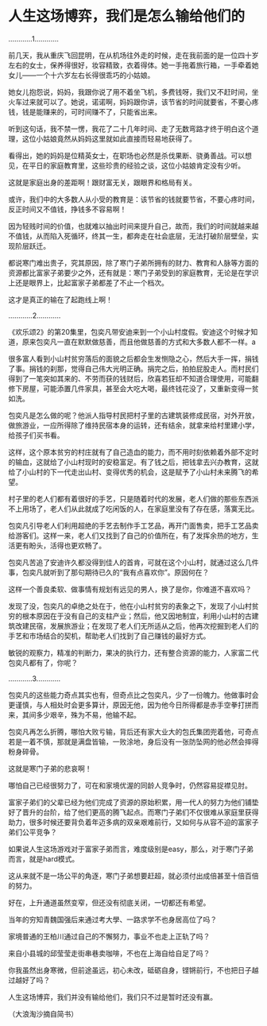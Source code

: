 # 人生这场博弈，我们是怎么输给他们的

............1............ 

前几天，我从重庆飞回昆明，在从机场往外走的时候，走在我前面的是一位四十岁左右的女士，保养得很好，妆容精致，衣着得体。她一手拖着旅行箱，一手牵着她女儿——一个十六岁左右长得很乖巧的小姑娘。 

她女儿抱怨说，妈妈，我跟你说了用不着坐飞机，多费钱呀，我们又不赶时间，坐火车过来就可以了。她说，诺诺啊，妈妈跟你讲，该节省的时间就要省，不要心疼钱，钱是能赚来的，可时间赚不了，只能省出来。 

听到这句话，我不禁一愣，我花了二十几年时间、走了无数弯路才终于明白这个道理，这位小姑娘竟然从妈妈这里就如此直接而轻易地获得了。 

看得出，她的妈妈是位精英女士，在职场也必然是杀伐果断、骁勇善战。可以想见，在平日的家庭教育里，这些珍贵的经验之谈，这位小姑娘肯定没有少听。 

这就是家庭出身的差距啊！跟财富无关，跟眼界和格局有关。 

或许，我们中的大多数人从小受的教育是：该节省的钱就要节省，不要心疼时间，反正时间又不值钱，挣钱多不容易啊！ 

因为轻贱时间的价值，也就难以抽出时间来提升自己，故而，我们的时间就越来越不值钱，从而陷入死循环，终其一生，都奔走在社会底层，无法打破阶层壁垒，实现阶层跃迁。 

都说寒门难出贵子，究其原因，除了寒门子弟所拥有的财力、教育和人脉等方面的资源都比富家子弟要少之外，还有就是：寒门子弟受到的家庭教育，无论是在学识上还是眼界上，比起富家子弟都差了不止一个档次。 

这才是真正的输在了起跑线上啊！ 

............2............ 

《欢乐颂2》的第20集里，包奕凡带安迪来到一个小山村度假。安迪这个时候才知道，原来包奕凡一直在默默做慈善，而且他做慈善的方式和大多数人都不一样。a 

很多富人看到小山村贫穷落后的面貌之后都会生发恻隐之心，然后大手一挥，捐钱了事。捐钱的刹那，觉得自己伟大光明正确。捐完之后，拍拍屁股走人。而村民们得到了一笔突如其来的、不劳而获的钱财后，欣喜若狂却不知道合理使用，可能翻修下房屋，可能添置几件家具，甚至会大吃大喝，最终钱花没了，又重新变得一贫如洗。 

包奕凡是怎么做的呢？他派人指导村民把村子里的古建筑装修成民宿，对外开放，做旅游业，一应所得除了维持民宿本身的运转，还有结余，就拿来给村里建小学，给孩子们买书看。 

这样，这个原本贫穷的村庄就有了自己造血的能力，而不用时刻依赖着外部不定时的输血，这就给了小山村现时的安稳富足。有了钱之后，把钱拿去兴办教育，这就给了小山村的下一代走出山村、变得优秀的机会，这是赋予了小山村未来腾飞的希望。 

村子里的老人们都有着很好的手艺，只是随着时代的发展，老人们做的那些东西派不上用场了，老人们从此就成了吃闲饭的人，在家庭里没有了存在感，落寞无比。 

包奕凡引导老人们利用超绝的手艺去制作手工艺品，再开门面售卖，把手工艺品卖给游客们。这样一来，老人们又找到了自己的价值所在，有了发挥余热的地方，生活更有盼头，活得也更欢畅了。 

包奕凡苦追了安迪许久都没得到佳人的首肯，可就在这个小山村，就通过这么几件事，包奕凡就听到了那句期待已久的“我有点喜欢你”。原因何在？ 

这样一个善良柔软、做事情有规划有远见的男人，换了是你，你难道不喜欢吗？ 

发现了没，包奕凡的卓绝之处在于，他在小山村贫穷的表象之下，发现了小山村贫穷的根本原因在于没有自己的支柱产业；然后，他又因地制宜，利用小山村的古建筑改建民宿，发展旅游业；在发现了老人们无所适从之后，他再次挖掘到老人们的手艺和市场结合的契机，帮助老人们找到了自己赚钱的最好方式。 

敏锐的观察力，精准的判断力，果决的执行力，还有整合资源的能力，人家富二代包奕凡都有了，你呢？ 

............3............ 

包奕凡的这些能力奇点其实也有，但奇点比之包奕凡，少了一份魄力。他做事时会更谨慎，与人相处时会更多算计，原因无他，因为他今日所得都是赤手空拳打拼而来，其间多少艰辛，殊为不易，他输不起。 

包奕凡再怎么折腾，哪怕大败亏输，背后还有家大业大的包氏集团兜着他，可奇点若是一着不慎，那就是满盘皆输，一败涂地，身后没有一张防坠网的他必然会摔得粉身碎骨。 

这就是寒门子弟的悲哀啊！ 

哪怕自己已经很努力了，可在和家境优渥的同龄人竞争时，仍然容易捉襟见肘。 

富家子弟们的父辈已经为他们完成了资源的原始积累，用一代人的努力为他们铺垫好了晋升的台阶，给了他们更高的腾飞起点。而寒门子弟们不仅很难从家庭里获得助力，很多时候还要背负着年迈多病的双亲艰难前行，又如何与从容不迫的富家子弟们公平竞争？ 

如果说人生这场游戏对于富家子弟而言，难度级别是easy，那么，对于寒门子弟而言，就是hard模式。 

这从来就不是一场公平的角逐，寒门子弟想要赶超，就必须付出成倍甚至十倍百倍的努力。 

好在，上升通道虽然变窄，但还没有彻底关闭，一切都还有希望。 

当年的穷知青魏国强后来通过考大學、一路求学不也身居高位了吗？ 

家境普通的王柏川通过自己的不懈努力，事业不也走上正轨了吗？ 

来自小县城的邱莹莹走街串巷卖咖啡，不也在上海自给自足了吗？ 

你我虽然出身寒微，但前途虽远，初心未改，砥砺自身，铿锵前行，不也把日子越过越好了吗？ 

人生这场博弈，我们并没有输给他们，我们只不过是暂时还没有赢。 

（大浪淘沙摘自简书）